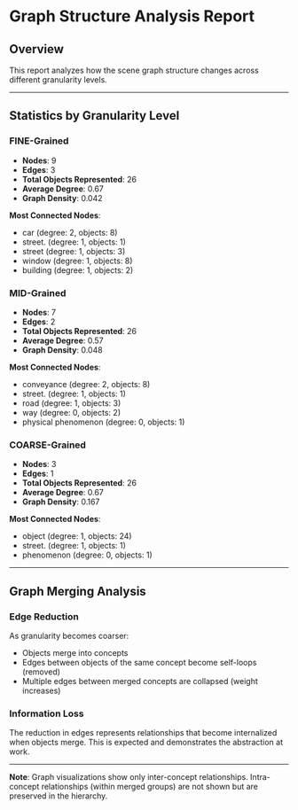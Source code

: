 # Graph Structure Analysis Report

## Overview

This report analyzes how the scene graph structure changes across different granularity levels.

---

## Statistics by Granularity Level

### FINE-Grained

- **Nodes**: 9
- **Edges**: 3
- **Total Objects Represented**: 26
- **Average Degree**: 0.67
- **Graph Density**: 0.042

**Most Connected Nodes**:
- car (degree: 2, objects: 8)
- street. (degree: 1, objects: 1)
- street (degree: 1, objects: 3)
- window (degree: 1, objects: 8)
- building (degree: 1, objects: 2)

### MID-Grained

- **Nodes**: 7
- **Edges**: 2
- **Total Objects Represented**: 26
- **Average Degree**: 0.57
- **Graph Density**: 0.048

**Most Connected Nodes**:
- conveyance (degree: 2, objects: 8)
- street. (degree: 1, objects: 1)
- road (degree: 1, objects: 3)
- way (degree: 0, objects: 2)
- physical phenomenon (degree: 0, objects: 1)

### COARSE-Grained

- **Nodes**: 3
- **Edges**: 1
- **Total Objects Represented**: 26
- **Average Degree**: 0.67
- **Graph Density**: 0.167

**Most Connected Nodes**:
- object (degree: 1, objects: 24)
- street. (degree: 1, objects: 1)
- phenomenon (degree: 0, objects: 1)

---

## Graph Merging Analysis

### Edge Reduction

As granularity becomes coarser:
- Objects merge into concepts
- Edges between objects of the same concept become self-loops (removed)
- Multiple edges between merged concepts are collapsed (weight increases)

### Information Loss

The reduction in edges represents relationships that become internalized when objects merge.
This is expected and demonstrates the abstraction at work.

---

**Note**: Graph visualizations show only inter-concept relationships.
Intra-concept relationships (within merged groups) are not shown but are preserved in the hierarchy.
